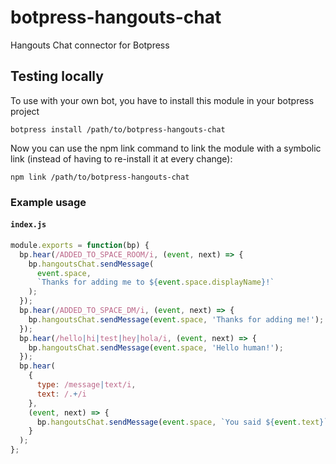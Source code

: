 # botpress-hangouts-chat

Hangouts Chat connector for Botpress

## Testing locally

To use with your own bot, you have to install this module in your botpress project

```
botpress install /path/to/botpress-hangouts-chat
```

Now you can use the npm link command to link the module with a symbolic link
(instead of having to re-install it at every change):

```
npm link /path/to/botpress-hangouts-chat
```

### Example usage

#### `index.js`

```javascript
module.exports = function(bp) {
  bp.hear(/ADDED_TO_SPACE_ROOM/i, (event, next) => {
    bp.hangoutsChat.sendMessage(
      event.space,
      `Thanks for adding me to ${event.space.displayName}!`
    );
  });
  bp.hear(/ADDED_TO_SPACE_DM/i, (event, next) => {
    bp.hangoutsChat.sendMessage(event.space, 'Thanks for adding me!');
  });
  bp.hear(/hello|hi|test|hey|hola/i, (event, next) => {
    bp.hangoutsChat.sendMessage(event.space, 'Hello human!');
  });
  bp.hear(
    {
      type: /message|text/i,
      text: /.+/i
    },
    (event, next) => {
      bp.hangoutsChat.sendMessage(event.space, `You said ${event.text}`);
    }
  );
};
```
